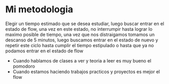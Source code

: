 # Mi metodologia
Elegir un tiempo estimado que se desea estudiar, luego buscar entrar en el estado de flow, una vez en este estado, no interrumpir hasta lograr lo maximo posible de tiempo, una vez que nos distraigamos tomamos un descanso de 5 minutos, luego buscamos entrar en el estado de nuevo y repetir este ciclo hasta cumplir el tiempo estipulado o hasta que ya no podamos entrar en el estado de flow

- Cuando hablamos de clases a ver y teoria a leer es muy bueno el pomodoro
- Cuando estamos haciendo trabajos practicos y proyectos es mejor el flow